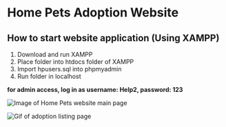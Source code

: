 # Home Pets Adoption Website
## How to start website application (Using XAMPP)
1. Download and run XAMPP
2. Place folder into htdocs folder of XAMPP
3. Import hpusers.sql into phpmyadmin
4. Run folder in localhost

**for admin access, log in as username: Help2, password: 123**

![Image of Home Pets website main page](readme-images/homePetsMainPage.png)

![Gif of adoption listing page](readme-images/adoptionListing.gif)